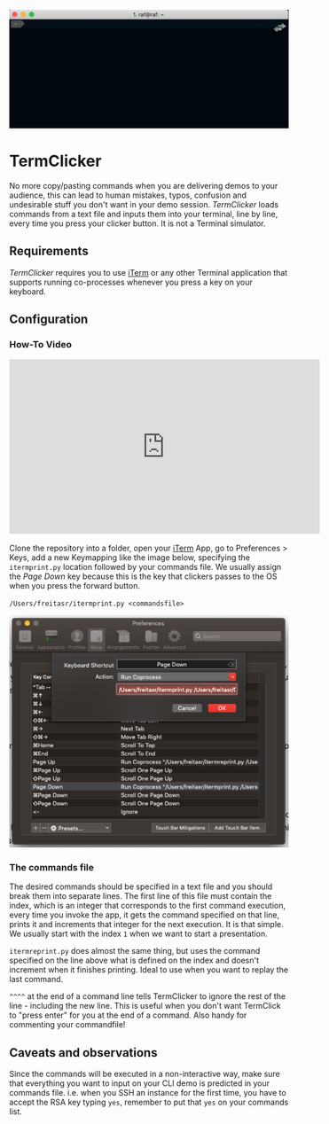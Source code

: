 ![](images/TermClicker.gif)

# TermClicker

No more copy/pasting commands when you are delivering demos to your audience, this can lead to human mistakes, typos, confusion and undesirable stuff you don't want in your demo session. *TermClicker* loads commands from a text file and inputs them into your terminal, line by line, every time you press your clicker button. It is not a Terminal simulator.

## Requirements

*TermClicker* requires you to use [iTerm] or any other Terminal application that supports running co-processes whenever you press a key on your keyboard.

## Configuration

### How-To Video

<iframe width="560" height="315" src="https://www.youtube.com/embed/PDM8LZ5mSsM" frameborder="0" allow="accelerometer; autoplay; encrypted-media; gyroscope; picture-in-picture" allowfullscreen></iframe>

Clone the repository into a folder, open your [iTerm] App, go to Preferences > Keys, add a new Keymapping like the image below, specifying the `itermprint.py` location followed by your commands file. We usually assign the *Page Down* key because this is the key that clickers passes to the OS when you press the forward button.

`/Users/freitasr/itermprint.py <commandsfile>`

![TermClicker Configuration on iTerm](images/termclicker-iterm-config.png)

### The commands file

The desired commands should be specified in a text file and you should break them into separate lines. The first line of this file must contain the index, which is an integer that corresponds to the first command execution, every time you invoke the app, it gets the command specified on that line, prints it and increments that integer for the next execution. It is that simple. We usually start with the index `1` when we want to start a presentation.

`itermreprint.py` does almost the same thing, but uses the command specified on the line above what is defined on the index and doesn't increment when it finishes printing. Ideal to use when you want to replay the last command.

`^^^^` at the end of a command line tells TermClicker to ignore the rest of the line - including the new line. This is useful when you don't want TermClick to "press enter" for you at the end of a command.  Also handy for commenting your commandfile!

## Caveats and observations

Since the commands will be executed in a non-interactive way, make sure that everything you want to input on your CLI demo is predicted in your commands file. i.e. when you SSH an instance for the first time, you have to accept the RSA key typing `yes`, remember to put that `yes` on your commands list.


[iTerm]: https://www.iterm2.com/
